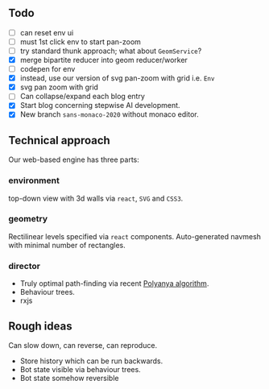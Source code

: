 ## Todo

- [ ] can reset env ui
- [ ] must 1st click env to start pan-zoom
- [ ] try standard thunk approach; what about `GeomService`?
- [x] merge bipartite reducer into geom reducer/worker
- [ ] codepen for env
- [x] instead, use our version of svg pan-zoom with grid i.e. `Env`
- [x] svg pan zoom with grid
- [ ] Can collapse/expand each blog entry
- [x] Start blog concerning stepwise AI development.
- [x] New branch `sans-monaco-2020` without monaco editor.

## Technical approach

Our web-based engine has three parts:

### __environment__

top-down view with 3d walls via `react`, `SVG` and `CSS3`.

### __geometry__

Rectilinear levels specified via `react` components.
Auto-generated navmesh with minimal number of rectangles.

### __director__

- Truly optimal path-finding via recent [Polyanya algorithm](#cite-polyanya).
- Behaviour trees.
- rxjs

## Rough ideas

Can slow down, can reverse, can reproduce.
  - Store history which can be run backwards.
  - Bot state visible via behaviour trees.
  - Bot state somehow reversible

